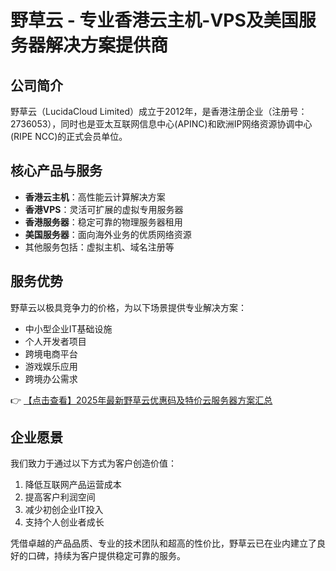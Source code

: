 # 野草云 - 专业香港云主机-VPS及美国服务器解决方案提供商

## 公司简介
野草云（LucidaCloud Limited）成立于2012年，是香港注册企业（注册号：2736053），同时也是亚太互联网信息中心(APINC)和欧洲IP网络资源协调中心(RIPE NCC)的正式会员单位。

## 核心产品与服务
- **香港云主机**：高性能云计算解决方案
- **香港VPS**：灵活可扩展的虚拟专用服务器
- **香港服务器**：稳定可靠的物理服务器租用
- **美国服务器**：面向海外业务的优质网络资源
- 其他服务包括：虚拟主机、域名注册等

## 服务优势
野草云以极具竞争力的价格，为以下场景提供专业解决方案：
- 中小型企业IT基础设施
- 个人开发者项目
- 跨境电商平台
- 游戏娱乐应用
- 跨境办公需求

👉 [【点击查看】2025年最新野草云优惠码及特价云服务器方案汇总](https://bit.ly/yecaoyun)

## 企业愿景
我们致力于通过以下方式为客户创造价值：
1. 降低互联网产品运营成本
2. 提高客户利润空间
3. 减少初创企业IT投入
4. 支持个人创业者成长

凭借卓越的产品品质、专业的技术团队和超高的性价比，野草云已在业内建立了良好的口碑，持续为客户提供稳定可靠的服务。